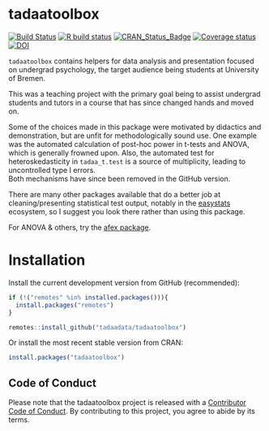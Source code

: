 
<!-- README.md is generated from README.Rmd. Please edit that file -->

# tadaatoolbox

<!-- badges: start -->

[![Build
Status](https://travis-ci.org/tadaadata/tadaatoolbox.svg)](https://travis-ci.org/tadaadata/tadaatoolbox)
[![R build
status](https://github.com/tadaadata/tadaatoolbox/workflows/R-CMD-check/badge.svg)](https://github.com/tadaadata/tadaatoolbox/actions)
[![CRAN\_Status\_Badge](https://www.r-pkg.org/badges/version-ago/tadaatoolbox)](https://cran.r-project.org/package=tadaatoolbox)
[![Coverage
status](https://codecov.io/gh/tadaadata/tadaatoolbox/branch/master/graph/badge.svg)](https://codecov.io/github/tadaadata/tadaatoolbox?branch=master)
[![DOI](https://zenodo.org/badge/DOI/10.5281/zenodo.1494965.svg)](https://doi.org/10.5281/zenodo.1494965)
<!-- badges: end -->

`tadaatoolbox` contains helpers for data analysis and presentation
focused on undergrad psychology, the target audience being students at
University of Bremen.

This was a teaching project with the primary goal being to assist
undergrad students and tutors in a course that has since changed hands
and moved on.

Some of the choices made in this package were motivated by didactics and
demonstration, but are unfit for methodologically sound use. One example
was the automated calculation of post-hoc power in t-tests and ANOVA,
which is generally frowned upon. Also, the automated test for
heteroskedasticity in `tadaa_t.test` is a source of multiplicity,
leading to uncontrolled type I errors.  
Both mechanisms have since been removed in the GitHub version.

There are many other packages available that do a better job at
cleaning/presenting statistical test output, notably in the
[easystats](https://github.com/easystats) ecosystem, so I suggest you
look there rather than using this package.

For ANOVA & others, try the [afex
package](https://github.com/singmann/afex).

# Installation

Install the current development version from GitHub (recommended):

``` r
if (!("remotes" %in% installed.packages())){
  install.packages("remotes")
}

remotes::install_github("tadaadata/tadaatoolbox")
```

Or install the most recent stable version from CRAN:

``` r
install.packages("tadaatoolbox")
```

## Code of Conduct

Please note that the tadaatoolbox project is released with a
[Contributor Code of Conduct](.github/CODE_OF_CONDUCT.md). By
contributing to this project, you agree to abide by its terms.
